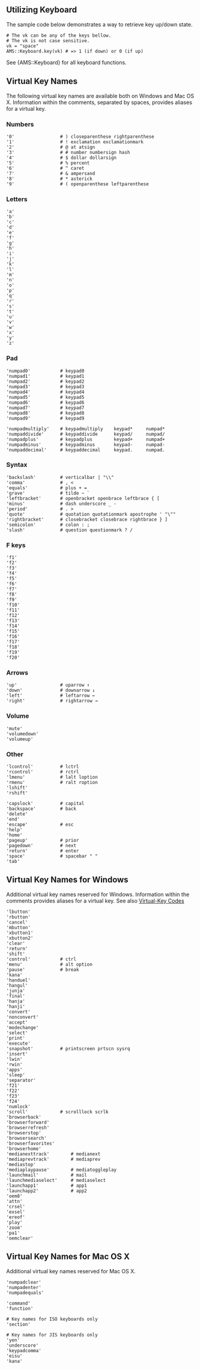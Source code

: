## Utilizing Keyboard
The sample code below demonstrates a way to retrieve key up/down state.

    # The vk can be any of the keys bellow.
    # The vk is not case sensitive.
    vk = "space"
    AMS::Keyboard.key(vk) # => 1 (if down) or 0 (if up)

See {AMS::Keyboard} for all keyboard functions.


## Virtual Key Names
The following virtual key names are available both on Windows and Mac OS X.
Information within the comments, separated by spaces, provides aliases for a
virtual key.


### Numbers
    '0'                 # ) closeparenthese rightparenthese
    '1'                 # ! exclamation exclamationmark
    '2'                 # @ at atsign
    '3'                 # # number numbersign hash
    '4'                 # $ dollar dollarsign
    '5'                 # % percent
    '6'                 # ^ caret
    '7'                 # & ampersand
    '8'                 # * asterick
    '9'                 # ( openparenthese leftparenthese

### Letters
    'a'
    'b'
    'c'
    'd'
    'e'
    'f'
    'g'
    'h'
    'i'
    'j'
    'k'
    'l'
    'm'
    'n'
    'o'
    'p'
    'q'
    'r'
    's'
    't'
    'u'
    'v'
    'w'
    'x'
    'y'
    'z'

### Pad
    'numpad0'           # keypad0
    'numpad1'           # keypad1
    'numpad2'           # keypad2
    'numpad3'           # keypad3
    'numpad4'           # keypad4
    'numpad5'           # keypad5
    'numpad6'           # keypad6
    'numpad7'           # keypad7
    'numpad8'           # keypad8
    'numpad9'           # keypad9

    'numpadmultiply'    # keypadmultiply    keypad*     numpad*
    'numpaddivide'      # keypaddivide      keypad/     numpad/
    'numpadplus'        # keypadplus        keypad+     numpad+
    'numpadminus'       # keypadminus       keypad-     numpad-
    'numpaddecimal'     # keypaddecimal     keypad.     numpad.

### Syntax
    'backslash'         # verticalbar | "\\"
    'comma'             # , <
    'equals'            # plus + =
    'grave'             # tilde ~ `
    'leftbracket'       # openbracket openbrace leftbrace { [
    'minus'             # dash underscore _ -
    'period'            # . >
    'quote'             # quotation quotationmark apostrophe ' "\""
    'rightbracket'      # closebracket closebrace rightbrace } ]
    'semicolon'         # colon : ;
    'slash'             # question questionmark ? /

### F keys
    'f1'
    'f2'
    'f3'
    'f4'
    'f5'
    'f6'
    'f7'
    'f8'
    'f9'
    'f10'
    'f11'
    'f12'
    'f13'
    'f14'
    'f15'
    'f16'
    'f17'
    'f18'
    'f19'
    'f20'

### Arrows
    'up'                # uparrow ↑
    'down'              # downarrow ↓
    'left'              # leftarrow ←
    'right'             # rightarrow →

### Volume
    'mute'
    'volumedown'
    'volumeup'

### Other
    'lcontrol'          # lctrl
    'rcontrol'          # rctrl
    'lmenu'             # lalt loption
    'rmenu'             # ralt roption
    'lshift'
    'rshift'

    'capslock'          # capital
    'backspace'         # back
    'delete'
    'end'
    'escape'            # esc
    'help'
    'home'
    'pageup'            # prior
    'pagedown'          # next
    'return'            # enter
    'space'             # spacebar " "
    'tab'


## Virtual Key Names for Windows
Additional virtual key names reserved for Windows.
Information within the comments provides aliases for a virtual key.
See also [Virtual-Key Codes](http://msdn.microsoft.com/en-us/library/windows/desktop/dd375731(v=vs.85).aspx)

    'lbutton'
    'rbutton'
    'cancel'
    'mbutton'
    'xbutton1'
    'xbutton2'
    'clear'
    'return'
    'shift'
    'control'           # ctrl
    'menu'              # alt option
    'pause'             # break
    'kana'
    'handuel'
    'hangul'
    'junja'
    'final'
    'hanja'
    'hanji'
    'convert'
    'nonconvert'
    'accept'
    'modechange'
    'select'
    'print'
    'execute'
    'snapshot'          # printscreen prtscn sysrq
    'insert'
    'lwin'
    'rwin'
    'apps'
    'sleep'
    'separator'
    'f21'
    'f22'
    'f23'
    'f24'
    'numlock'
    'scroll'            # scrolllock scrlk
    'browserback'
    'browserforward'
    'browserrefresh'
    'browserstop'
    'browsersearch'
    'browserfavorites'
    'browserhome'
    'medianexttrack'        # medianext
    'mediaprevtrack'        # mediaprev
    'mediastop'
    'mediaplaypause'        # mediatoggleplay
    'launchmail'            # mail
    'launchmediaselect'     # mediaselect
    'launchapp1'            # app1
    'launchapp2'            # app2
    'oem8'
    'attn'
    'crsel'
    'exsel'
    'ereof'
    'play'
    'zoom'
    'pa1'
    'oemclear'


## Virtual Key Names for Mac OS X
Additional virtual key names reserved for Mac OS X.

    'numpadclear'
    'numpadenter'
    'numpadequals'

    'command'
    'function'

    # Key names for ISO keyboards only
    'section'

    # Key names for JIS keyboards only
    'yen'
    'underscore'
    'keypadcomma'
    'eisu'
    'kana'
